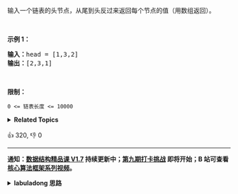 <p>输入一个链表的头节点，从尾到头反过来返回每个节点的值（用数组返回）。</p>

<p>&nbsp;</p>

<p><strong>示例 1：</strong></p>

<pre><strong>输入：</strong>head = [1,3,2]
<strong>输出：</strong>[2,3,1]</pre>

<p>&nbsp;</p>

<p><strong>限制：</strong></p>

<p><code>0 &lt;= 链表长度 &lt;= 10000</code></p>
<details><summary><strong>Related Topics</strong></summary>栈 | 递归 | 链表 | 双指针</details><br>

<div>👍 320, 👎 0</div>

<div id="labuladong"><hr>

**通知：[数据结构精品课 V1.7](https://aep.h5.xeknow.com/s/1XJHEO) 持续更新中；[第九期打卡挑战](https://aep.h5.xeknow.com/s/3SlWbp) 即将开始；B 站可查看 [核心算法框架系列视频](https://space.bilibili.com/14089380/channel/series)。**

<details><summary><strong>labuladong 思路</strong></summary>

## 基本思路

这题解法很多，比如我们可以借助「[栈](https://appktavsiei5995.pc.xiaoe-tech.com/detail/p_6265457ce4b09dda125f9bc2/6)」这种先进后出的结构来得到链表的倒序遍历结果，但是本文使用 [东哥手把手带你刷二叉树（纲领篇）](https://labuladong.github.io/article/fname.html?fname=二叉树总结) 和 [递归链表](https://appktavsiei5995.pc.xiaoe-tech.com/detail/p_626554bae4b0cedf38a9371e/6) 中讲到的后序遍历技巧来写代码。

递归函数本质上就是让操作系统帮我们维护了递归栈，和栈的解法效率上完全相同，但是这样写代码有助于我们深入理解递归的思维。

**标签：[栈](https://mp.weixin.qq.com/mp/appmsgalbum?__biz=MzAxODQxMDM0Mw==&action=getalbum&album_id=2121993002939219969)，[链表](https://mp.weixin.qq.com/mp/appmsgalbum?__biz=MzAxODQxMDM0Mw==&action=getalbum&album_id=2120596033251475465)**

## 解法代码

```java
class Solution {
    public int[] reversePrint(ListNode head) {
        traverse(head);
        return res;
    }

    // 记录链表长度
    int len = 0;
    // 结果数组
    int[] res;
    // 结果数组中的指针
    int p = 0;

    // 递归遍历单链表
    void traverse(ListNode head) {
        if (head == null) {
            // 到达链表尾部，此时知道了链表的总长度
            // 创建结果数组
            res = new int[len];
            return;
        }
        len++;
        traverse(head.next);
        // 后序位置，可以倒序操作链表
        res[p] = head.val;
        p++;
    }
}
```

</details>
</div>



